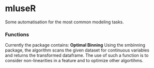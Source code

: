 # mluseR
Some automatisation for the most common modeling tasks. 

### Functions
Currently the package contains:
**Optimal Binning**
Using the smbinning package, the algorithm scans the given dataset for continuous variables and returns the transformed dataframe. The use of such a function is to consider non-linearities in a feature and to optimize other algortihms.
